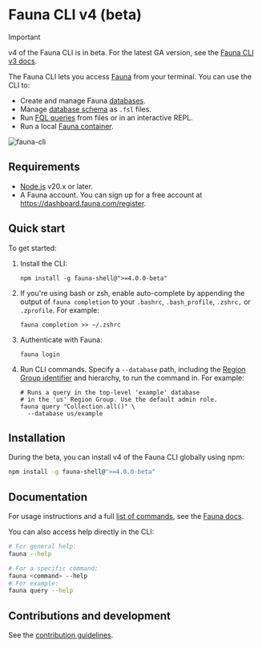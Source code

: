 # Fauna CLI v4 (beta)

<!-- [![Version](https://img.shields.io/npm/v/fauna.svg)](https://npmjs.org/package/fauna)
[![CircleCI](https://circleci.com/gh/fauna/fauna/tree/master.svg?style=shield)](https://circleci.com/gh/fauna/fauna/tree/master)
[![Appveyor CI](https://ci.appveyor.com/api/projects/status/github/fauna/fauna?branch=master&svg=true)](https://ci.appveyor.com/project/fauna/fauna/branch/master)
[![Codecov](https://codecov.io/gh/fauna/fauna/branch/master/graph/badge.svg)](https://codecov.io/gh/fauna/fauna)
[![Downloads/week](https://img.shields.io/npm/dw/fauna.svg)](https://npmjs.org/package/fauna)
[![License](https://img.shields.io/npm/l/fauna.svg)](https://github.com/fauna/fauna/blob/master/package.json) -->

> [!IMPORTANT]
> v4 of the Fauna CLI is in beta. For the latest GA version, see the [Fauna CLI v3
> docs](https://docs.fauna.com/fauna/current/build/cli/).

The Fauna CLI lets you access [Fauna](http://fauna.com/) from your terminal.
You can use the CLI to:

- Create and manage Fauna
  [databases](https://docs.fauna.com/fauna/current/learn/data-model/databases/).
- Manage [database schema](https://docs.fauna.com/fauna/current/learn/schema/)
  as `.fsl` files.
- Run [FQL queries](https://docs.fauna.com/fauna/current/learn/query/) from
  files or in an interactive REPL.
- Run a local [Fauna container](https://docs.fauna.com/fauna/current/build/tools/docker/).

![fauna-cli](https://github.com/user-attachments/assets/d3e88ad9-68ae-4011-945a-23654f9fbd0a)

## Requirements

- [Node.js](https://nodejs.org/en/download/package-manager) v20.x or later.
- A Fauna account. You can sign up for a free account at https://dashboard.fauna.com/register.

## Quick start

To get started:

1. Install the CLI:

   ```shell
   npm install -g fauna-shell@">=4.0.0-beta"
   ```

2. If you're using bash or zsh, enable auto-complete by appending the output of
   `fauna completion` to your `.bashrc`, `.bash_profile`, `.zshrc,` or
   `.zprofile`. For example:

   ```shell
   fauna completion >> ~/.zshrc
   ```

3. Authenticate with Fauna:

   ```shell
   fauna login
   ```

4. Run CLI commands. Specify a `--database` path, including the [Region Group
   identifier](https://docs.fauna.com/fauna/current/manage/region-groups/#id) and
   hierarchy, to run the command in. For example:

   ```shell
   # Runs a query in the top-level 'example' database
   # in the 'us' Region Group. Use the default admin role.
   fauna query "Collection.all()" \
     --database us/example
   ```

## Installation

During the beta, you can install v4 of the Fauna CLI globally using npm:

```sh
npm install -g fauna-shell@">=4.0.0-beta"
```

## Documentation

For usage instructions and a full [list of
commands](https://docs.fauna.com/fauna/current/build/cli/v4/commands/), see the
[Fauna docs](https://docs.fauna.com/fauna/current/build/cli/v4/).

You can also access help directly in the CLI:

```sh
# For general help:
fauna --help

# For a specific command:
fauna <command> --help
# For example:
fauna query --help
```

## Contributions and development

See the [contribution guidelines](CONTRIBUTING.md).
